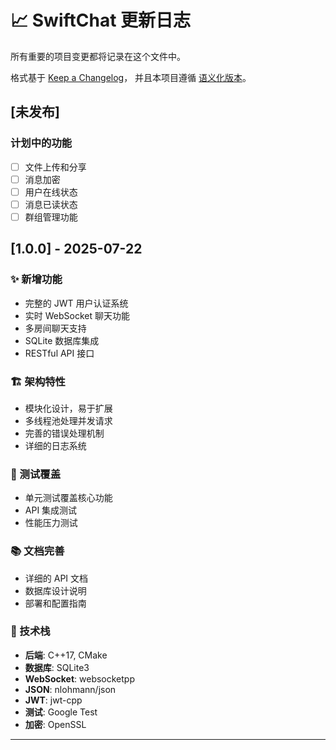 # 📈 SwiftChat 更新日志

所有重要的项目变更都将记录在这个文件中。

格式基于 [Keep a Changelog](https://keepachangelog.com/zh-CN/1.0.0/)，
并且本项目遵循 [语义化版本](https://semver.org/lang/zh-CN/)。

## [未发布]

### 计划中的功能
- [ ] 文件上传和分享
- [ ] 消息加密
- [ ] 用户在线状态
- [ ] 消息已读状态
- [ ] 群组管理功能

## [1.0.0] - 2025-07-22

### ✨ 新增功能
- 完整的 JWT 用户认证系统
- 实时 WebSocket 聊天功能
- 多房间聊天支持
- SQLite 数据库集成
- RESTful API 接口

### 🏗️ 架构特性
- 模块化设计，易于扩展
- 多线程池处理并发请求
- 完善的错误处理机制
- 详细的日志系统

### 🧪 测试覆盖
- 单元测试覆盖核心功能
- API 集成测试
- 性能压力测试

### 📚 文档完善
- 详细的 API 文档
- 数据库设计说明
- 部署和配置指南

### 🔧 技术栈
- **后端**: C++17, CMake
- **数据库**: SQLite3
- **WebSocket**: websocketpp
- **JSON**: nlohmann/json
- **JWT**: jwt-cpp
- **测试**: Google Test
- **加密**: OpenSSL

---
